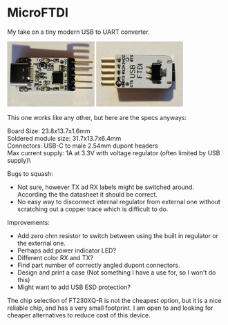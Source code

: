 # MicroFTDI
My take on a tiny modern USB to UART converter.

<img src="/images/V2Front.jpg" width="40%" alt="V2 Board Front"/>    <img src="/images/V2Back.jpg" width="40%" alt="V2 Board Back"/>

This one works like any other, but here are the specs anyways:

Board Size: 23.8x13.7x1.6mm\
Soldered module size: 31.7x13.7x6.4mm\
Connectors: USB-C to male 2.54mm dupont headers\
Max current supply: 1A at 3.3V with voltage regulator (often limited by USB supply)\

Bugs to squash: 
- Not sure, however TX ad RX labels might be switched around. According the the datasheet it should be correct.
- No easy way to disconnect internal regulator from external one without scratching out a copper trace which is difficult to do.

Improvements:
- Add zero ohm resistor to switch between using the built in regulator or the external one.
- Perhaps add power indicator LED?
- Different color RX and TX?
- Find part number of correctly angled dupont connectors.
- Design and print a case (Not something I have a use for, so I won't do this)
- Might want to add USB ESD protection?

The chip selection of FT230XQ-R is not the cheapest option, but it is a nice reliable chip, and has a very small footprint.
I am open to and looking for cheaper alternatives to reduce cost of this device.